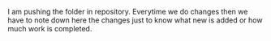 I am pushing the folder in repository.
Everytime we do changes then we have to note down here the changes just to know what new is added or how much work is completed.